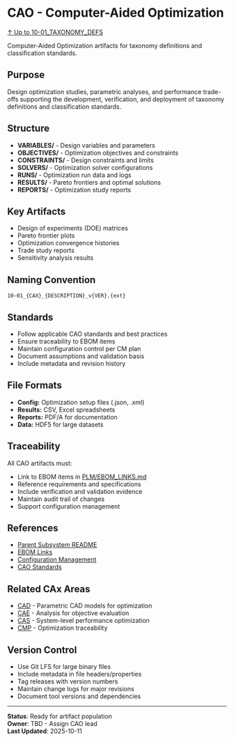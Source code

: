 # CAO - Computer-Aided Optimization

[↑ Up to 10-01_TAXONOMY_DEFS](../../../README.md)

Computer-Aided Optimization artifacts for taxonomy definitions and classification standards.

## Purpose

Design optimization studies, parametric analyses, and performance trade-offs supporting the development, verification, and deployment of taxonomy definitions and classification standards.

## Structure

- **VARIABLES/** - Design variables and parameters
- **OBJECTIVES/** - Optimization objectives and constraints
- **CONSTRAINTS/** - Design constraints and limits
- **SOLVERS/** - Optimization solver configurations
- **RUNS/** - Optimization run data and logs
- **RESULTS/** - Pareto frontiers and optimal solutions
- **REPORTS/** - Optimization study reports

## Key Artifacts

- Design of experiments (DOE) matrices
- Pareto frontier plots
- Optimization convergence histories
- Trade study reports
- Sensitivity analysis results

## Naming Convention

```
10-01_{CAX}_{DESCRIPTION}_v{VER}.{ext}
```

## Standards

- Follow applicable CAO standards and best practices
- Ensure traceability to EBOM items
- Maintain configuration control per CM plan
- Document assumptions and validation basis
- Include metadata and revision history

## File Formats

- **Config:** Optimization setup files (.json, .xml)
- **Results:** CSV, Excel spreadsheets
- **Reports:** PDF/A for documentation
- **Data:** HDF5 for large datasets

## Traceability

All CAO artifacts must:
- Link to EBOM items in [PLM/EBOM_LINKS.md](../EBOM_LINKS.md)
- Reference requirements and specifications
- Include verification and validation evidence
- Maintain audit trail of changes
- Support configuration management

## References

- [Parent Subsystem README](../../../README.md)
- [EBOM Links](../EBOM_LINKS.md)
- [Configuration Management](../../../../../../../../../../../../../00-PROGRAM/CONFIG_MGMT/)
- [CAO Standards](../../../../../../../../../../../../../00-PROGRAM/STANDARDS/CAO/)

## Related CAx Areas

- [CAD](../CAD/) - Parametric CAD models for optimization
- [CAE](../CAE/) - Analysis for objective evaluation
- [CAS](../CAS/) - System-level performance optimization
- [CMP](../CMP/) - Optimization traceability

## Version Control

- Use Git LFS for large binary files
- Include metadata in file headers/properties
- Tag releases with version numbers
- Maintain change logs for major revisions
- Document tool versions and dependencies

---

**Status**: Ready for artifact population  
**Owner**: TBD - Assign CAO lead  
**Last Updated**: 2025-10-11
